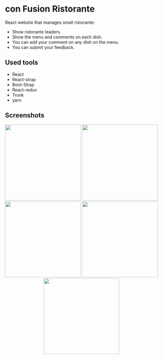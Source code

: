 # con Fusion Ristorante
React website that manages small ristorante:
- Show ristorante leaders.
- Show the menu and comments on each dish.
- You can add your comment on any dish on the menu.
- You can submit your feedback.

## Used tools
- React
- React-strap
- Boot-Strap
- React-redux
- Trunk
- yarn


## Screenshots

<p align="center">
  <image src="https://github.com/loaiKenawy/con-Fusion/assets/77583369/396f8d73-0a9d-4731-9dab-fc27e55f616c" weidth="500" height="250"/>
  <image src="https://github.com/loaiKenawy/con-Fusion/assets/77583369/7c40adde-7b56-4988-bd8b-390dc67e8fae" weidth="500" height="250"/>
  <image src="https://github.com/loaiKenawy/con-Fusion/assets/77583369/8ccd73b3-43dc-4773-a60f-c2b74b845987" weidth="500" height="250"/>
  <image src="https://github.com/loaiKenawy/con-Fusion/assets/77583369/76e08b76-b6f9-4503-bf2e-9c78829ee614" weidth="500" height="250"/>
  <image src="https://github.com/loaiKenawy/con-Fusion/assets/77583369/eea6abb7-9fc8-4769-848c-fedfcf4997b7" weidth="500" height="250"/>
</p>
